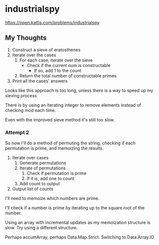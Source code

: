 # industrialspy

<https://open.kattis.com/problems/industrialspy>

## My Thoughts

1. Construct a sieve of eratosthenes
2. Iterate over the cases
    1. For each case, iterate over the sieve
        - Check if the current num is constructable
            - If so, add 1 to the count
    2. Return the total number of constructable primes
3. Print all the cases' answers

Looks like this approach is too long, unless there is a way to speed up my sieving process

There is by using an iterating integer to remove elements instead of checking mod each time.

Even with the improved sieve method it's still too slow.

### Attempt 2

So now I'll do a method of permuting the string, checking if each permutation is prime, and memoizing the results.

1. Iterate over cases
    1. Generate permutations
    2. Iterate of permutations
        1. Check if permutation is prime
        2. If it is, add one to count
    3. Add count to output
2. Output list of counts

I'll need to memoize which numbers are prime.

I'll check if a number is prime by iterating up to the square root of the number.

Using an array with incremental updates as my memoization structure is slow. Try using a different structure.

Perhaps accumArray, perhaps Data.Map.Strict. Switching to Data.Array.IO
